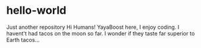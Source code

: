 # hello-world
Just another repository
Hi Humans!
YayaBoost here, I enjoy coding. I havent't had tacos on the moon so far. I wonder if they taste far superior to Earth tacos...

